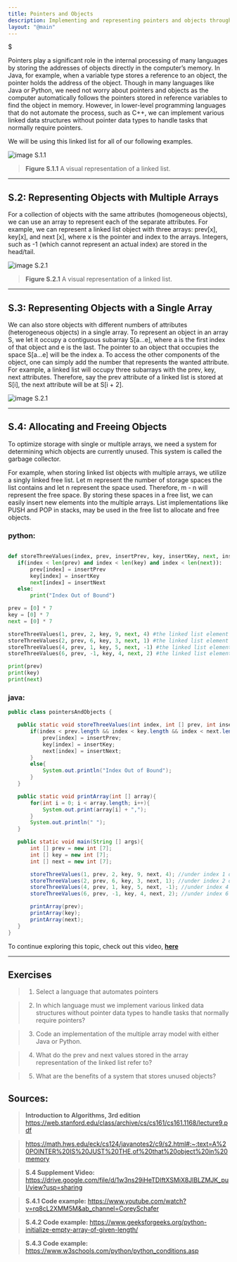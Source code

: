 ```yaml
---
title: Pointers and Objects
description: Implementing and representing pointers and objects through the use of multi and singular arrays
layout: "@main"
---
```


$

Pointers play a significant role in the internal processing of many languages by storing the addresses of objects directly in the computer’s memory. In Java, for example, when a variable type stores a reference to an object, the pointer holds the address of the object. Though in many languages like Java or Python, we need not worry about pointers and objects as the computer automatically follows the pointers stored in reference variables to find the object in memory. However, in lower-level programming languages that do not automate the process, such as C++, we can implement various linked data structures without pointer data types to handle tasks that normally require pointers.

We will be using this linked list for all of our following examples.

![image S.1.1](https://i.ibb.co/7v1HHMZ/temp-14.png)

> **Figure S.1.1** A visual representation of a linked list.

---

## **S.2: Representing Objects with Multiple Arrays**

For a collection of objects with the same attributes (homogeneous objects), we can use an array to represent each of the separate attributes. For example, we can represent a linked list object with three arrays: prev[x], key[x], and next [x], where x is the pointer and index to the arrays. Integers, such as -1 (which cannot represent an actual index) are stored in the head/tail.

![image S.2.1](https://i.ibb.co/Jxtd3Yz/temp-15.png)

> **Figure S.2.1** A visual representation of a linked list.

---

## **S.3: Representing Objects with a Single Array**

We can also store objects with different numbers of attributes (heterogeneous objects) in a single array. To represent an object in an array S, we let it occupy a contiguous subarray S[a…e], where a is the first index of that object and e is the last. The pointer to an object that occupies the space S[a…e] will be the index a. To access the other components of the object, one can simply add the number that represents the wanted attribute. For example, a linked list will occupy three subarrays with the prev, key, next attributes. Therefore, say the prev attribute of a linked list is stored at S[i], the next attribute will be at S[i + 2].

![image S.2.1](https://i.ibb.co/02RRpTX/table-2.png)

---

## **S.4: Allocating and Freeing Objects**

To optimize storage with single or multiple arrays, we need a system for determining which objects are currently unused. This system is called the garbage collector.

For example, when storing linked list objects with multiple arrays, we utilize a singly linked free list. Let m represent the number of storage spaces the list contains and let n represent the space used. Therefore, m - n will represent the free space. By storing these spaces in a free list, we can easily insert new elements into the multiple arrays. List implementations like PUSH and POP in stacks, may be used in the free list to allocate and free objects.

### python:

```py

def storeThreeValues(index, prev, insertPrev, key, insertKey, next, insertNext):
   if(index < len(prev) and index < len(key) and index < len(next)):
       prev[index] = insertPrev
       key[index] = insertKey
       next[index] = insertNext
   else:
       print("Index Out of Bound")

prev = [0] * 7
key = [0] * 7
next = [0] * 7

storeThreeValues(1, prev, 2, key, 9, next, 4) #the linked list element stored under index 1 of the multiple array model
storeThreeValues(2, prev, 6, key, 3, next, 1) #the linked list element stored under index 2 of the multiple array model
storeThreeValues(4, prev, 1, key, 5, next, -1) #the linked list element stored under index 4 of the multiple array model , using -1 to denote null
storeThreeValues(6, prev, -1, key, 4, next, 2) #the linked list element stored under index 6 of the multiple array model , using -1 to denote null

print(prev)
print(key)
print(next)
```

### java:

```java
public class pointersAndObjects {

   public static void storeThreeValues(int index, int [] prev, int insertPrev, int [] key, int insertKey, int [] next, int insertNext){
       if(index < prev.length && index < key.length && index < next.length){
           prev[index] = insertPrev;
           key[index] = insertKey;
           next[index] = insertNext;
       }
       else{
           System.out.println("Index Out of Bound");
       }
   }

   public static void printArray(int [] array){
       for(int i = 0; i < array.length; i++){
           System.out.print(array[i] + ",");
       }
       System.out.println(" ");
   }

   public static void main(String [] args){
       int [] prev = new int [7];
       int [] key = new int [7];
       int [] next = new int [7];

       storeThreeValues(1, prev, 2, key, 9, next, 4); //under index 1 of the multiple array model
       storeThreeValues(2, prev, 6, key, 3, next, 1); //under index 2 of the multiple array model
       storeThreeValues(4, prev, 1, key, 5, next, -1); //under index 4 of the multiple array model, using -1 to denote null
       storeThreeValues(6, prev, -1, key, 4, next, 2); //under index 6 of the multiple array model, using -1 to denote null

       printArray(prev);
       printArray(key);
       printArray(next);
   }
}
```

To continue exploring this topic, check out this video, **[here](https://drive.google.com/file/d/1w3ns29iHeTDIftXSMiX8JlBLZMJK_puI/view?usp=sharing)**

---

## **Exercises**

> 1. Select a language that automates pointers

> 2. In which language must we implement various linked data structures without pointer data types to handle tasks that normally require pointers?

> 3. Code an implementation of the multiple array model with either Java or Python.

> 4. What do the prev and next values stored in the array representation of the linked list refer to?

> 5. What are the benefits of a system that stores unused objects?

## **Sources:**

> **Introduction to Algorithms, 3rd edition** https://web.stanford.edu/class/archive/cs/cs161/cs161.1168/lecture9.pdf

> https://math.hws.edu/eck/cs124/javanotes2/c9/s2.html#:~:text=A%20POINTER%20IS%20JUST%20THE,of%20that%20object%20in%20memory

> **S.4 Supplement Video:** https://drive.google.com/file/d/1w3ns29iHeTDIftXSMiX8JlBLZMJK_puI/view?usp=sharing

> **S.4.1 Code example:** https://www.youtube.com/watch?v=rq8cL2XMM5M&ab_channel=CoreySchafer

> **S.4.2 Code example:** https://www.geeksforgeeks.org/python-initialize-empty-array-of-given-length/

> **S.4.3 Code example:** https://www.w3schools.com/python/python_conditions.asp
